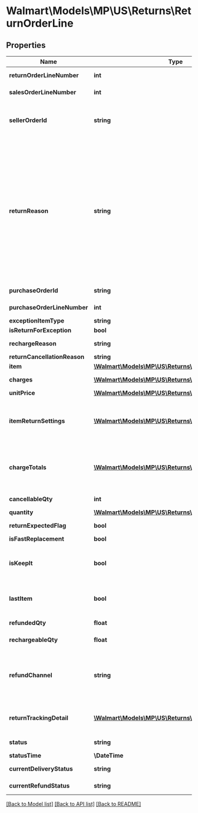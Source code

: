 # Walmart\Models\MP\US\Returns\ReturnOrderLine

## Properties

Name | Type | Description | Notes
------------ | ------------- | ------------- | -------------
**returnOrderLineNumber** | **int** | The returns order line number for that return | [optional]
**salesOrderLineNumber** | **int** | The sales order line number for the return created | [optional]
**sellerOrderId** | **string** | A unique ID associated with the sales order for specified Seller; gives Sellers the ability to print their own custom order ID on the return label; limit of 30 characters | [optional]
**returnReason** | **string** | Gives the reason that was selected during the return creation. Reason codes are: ARRIVED_LATE, AUTO_RETURN, BOUGHT_ANOTHER_SIZE_OR_COLOR, BOUGHT_SOMEWHERE_ELSE, DAMAGED, DEFECTIVE, DUPLICATE_ITEM, INADEQUATE_QUALITY, INCORRECT_ITEM, LOST_AFTER_DELIVERY, LOST_IN_TRANSIT, LOWER_PRICE, MISSING_PARTS, NOT_AS_DESCRIBED, NO_LONGER_WANTED, RETURN_TO_SENDER, SHIPPING_BOX_DAMAGED, TRIED_TO_CANCEL and WRONG_SIZE/POOR_FIT | [optional]
**purchaseOrderId** | **string** | The purchase order ID for the return created | [optional]
**purchaseOrderLineNumber** | **int** | The purchase order line number for the return created | [optional]
**exceptionItemType** | **string** |  | [optional]
**isReturnForException** | **bool** |  | [optional]
**rechargeReason** | **string** | reason for recharging the customer for replacement | [optional]
**returnCancellationReason** | **string** | reason for cancelling the return | [optional]
**item** | [**\Walmart\Models\MP\US\Returns\Item**](Item.md) |  | [optional]
**charges** | [**\Walmart\Models\MP\US\Returns\Charge[]**](Charge.md) | Information relating to the charge for the orderLine | [optional]
**unitPrice** | [**\Walmart\Models\MP\US\Returns\Money**](Money.md) |  | [optional]
**itemReturnSettings** | [**\Walmart\Models\MP\US\Returns\ChargeTotal[]**](ChargeTotal.md) | Contains name value pairs of calculated charges for the line. Eg: if order line has 3 Qty, this will have a shipping charge = 3 * shipping charge per unit (This is present in the line level charges). | [optional]
**chargeTotals** | [**\Walmart\Models\MP\US\Returns\ChargeTotal[]**](ChargeTotal.md) | Contains name value pairs of calculated charges for the line. Eg: if order line has 3 Qty, this will have a shipping charge = 3 * shipping charge per unit (This is present in the line level charges). | [optional]
**cancellableQty** | **int** | How much quantity of this order line can be cancelled | [optional]
**quantity** | [**\Walmart\Models\MP\US\Returns\Quantity**](Quantity.md) |  | [optional]
**returnExpectedFlag** | **bool** | Is customer required to send this item back to return center. | [optional]
**isFastReplacement** | **bool** | Applicable only for 1P. | [optional]
**isKeepIt** | **bool** | Is customer allowed to keep the product and not required to send it back to return center. This flag is determined by making a call to fraud system. | [optional]
**lastItem** | **bool** | This return is the last item on the sales order line and all other sales order line items are already returned. Helps in last penny calculations. | [optional]
**refundedQty** | **float** | The quantity for which customer was refunded | [optional]
**rechargeableQty** | **float** | The quantity for which customer can be charged again for | [optional]
**refundChannel** | **string** | Determines the mode of refund initiation. Valid values are: WALMART_SETTLED_REFUND, SELLER_AUTO_REFUND, SELLER_MANUAL_REFUND, SELLER_SYSTEM_REFUND, and WALMART_TRIGGERED_REFUND. | [optional]
**returnTrackingDetail** | [**\Walmart\Models\MP\US\Returns\ReturnTrackingDetail[]**](ReturnTrackingDetail.md) | Informational blocks added as the return order completes its journey from return creation to received and refunded. | [optional]
**status** | **string** | Current status of return. (e.g., 'INITIATED') | [optional]
**statusTime** | **\DateTime** | Timestamp of listed status change | [optional]
**currentDeliveryStatus** | **string** | Determines the current carrier tracking status of the return. | [optional]
**currentRefundStatus** | **string** | Determines the current refund status of the return. | [optional]


[[Back to Model list]](./) [[Back to API list]](../../../../../README.md#supported-apis) [[Back to README]](../../../../../README.md)
